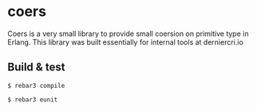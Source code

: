 coers
=====

Coers is a very small library to provide small coersion
on primitive type in Erlang. This library was built
essentially for internal tools at derniercri.io

Build & test
-----

    $ rebar3 compile

    $ rebar3 eunit
